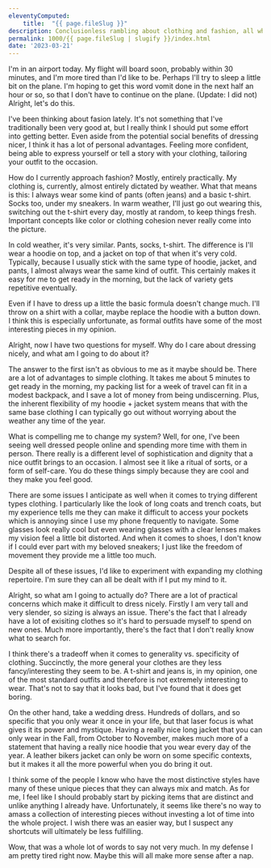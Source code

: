 ```yaml
---
eleventyComputed:
    title:  "{{ page.fileSlug }}"
description: Conclusionless rambling about clothing and fashion, all while very tired
permalink: 1000/{{ page.fileSlug | slugify }}/index.html
date: '2023-03-21'
---
```


I'm in an airport today. My flight will board soon, probably within 30 minutes, and I'm more tired than I'd like to be. Perhaps I'll try to sleep a little bit on the plane. I'm hoping to get this word vomit done in the next half an hour or so, so that I don't have to continue on the plane. (Update: I did not) Alright, let's do this.

I've been thinking about fasion lately. It's not something that I've traditionally been very good at, but I really think I should put some effort into getting better. Even aside from the potential social benefits of dressing nicer, I think it has a lot of personal advantages. Feeling more confident, being able to express yourself or tell a story with your clothing, tailoring your outfit to the occasion.

How do I currently approach fashion? Mostly, entirely practically. My clothing is, currently, almost entirely dictated by weather. What that means is this: I always wear some kind of pants (often jeans) and a basic t-shirt. Socks too, under my sneakers. In warm weather, I'll just go out wearing this, switching out the t-shirt every day, mostly at random, to keep things fresh. Important concepts like color or clothing cohesion never really come into the picture.

In cold weather, it's very similar. Pants, socks, t-shirt. The difference is I'll wear a hoodie on top, and a jacket on top of that when it's very cold. Typically, because I usually stick with the same type of hoodie, jacket, and pants, I almost always wear the same kind of outfit. This certainly makes it easy for me to get ready in the morning, but the lack of variety gets repetitive eventually.

Even if I have to dress up a little the basic formula doesn't change much. I'll throw on a shirt with a collar, maybe replace the hoodie with a button down. I think this is especially unfortunate, as formal outfits have some of the most interesting pieces in my opinion.

Alright, now I have two questions for myself. Why do I care about dressing nicely, and what am I going to do about it?

The answer to the first isn't as obvious to me as it maybe should be. There are a lot of advantages to simple clothing. It takes me about 5 minutes to get ready in the morning, my packing list for a week of travel can fit in a modest backpack, and I save a lot of money from being undiscerning. Plus, the inherent flexibility of my hoodie + jacket system means that with the same base clothing I can typically go out without worrying about the weather any time of the year.

What is compelling me to change my system? Well, for one, I've been seeing well dressed people online and spending more time with them in person. There really is a different level of sophistication and dignity that a nice outfit brings to an occasion. I almost see it like a ritual of sorts, or a form of self-care. You do these things simply because they are cool and they make you feel good.

There are some issues I anticipate as well when it comes to trying different types clothing. I particularly like the look of long coats and trench coats, but my experience tells me they can make it difficult to access your pockets which is annoying since I use my phone frequently to navigate. Some glasses look really cool but even wearing glasses with a clear lenses makes my vision feel a little bit distorted. And when it comes to shoes, I don't know if I could ever part with my beloved sneakers; I just like the freedom of movement they provide me a little too much.

Despite all of these issues, I'd like to experiment with expanding my clothing repertoire. I'm sure they can all be dealt with if I put my mind to it.

Alright, so what am I going to actually do? There are a lot of practical concerns which make it difficult to dress nicely. Firstly I am very tall and very slender, so sizing is always an issue. There's the fact that I already have a lot of exisiting clothes so it's hard to persuade myself to spend on new ones. Much more importantly, there's the fact that I don't really know what to search for.

I think there's a tradeoff when it comes to generality vs. specificity of clothing. Succinctly, the more general your clothes are they less fancy/interesting they seem to be. A t-shirt and jeans is, in my opinion, one of the most standard outfits and therefore is not extremely interesting to wear. That's not to say that it looks bad, but I've found that it does get boring.

On the other hand, take a wedding dress. Hundreds of dollars, and so specific that you only wear it once in your life, but that laser focus is what gives it its power and mystique. Having a really nice long jacket that you can only wear in the Fall, from October to November, makes much more of a statement that having a really nice hoodie that you wear every day of the year. A leather bikers jacket can only be worn on some specific contexts, but it makes it all the more powerful when you do bring it out.

I think some of the people I know who have the most distinctive styles have many of these unique pieces that they can always mix and match. As for me, I feel like I should probably start by picking items that are distinct and unlike anything I already have. Unfortunately, it seems like there's no way to amass a collection of interesting pieces without investing a lot of time into the whole project. I wish there was an easier way, but I suspect any shortcuts will ultimately be less fulfilling.

Wow, that was a whole lot of words to say not very much. In my defense I am pretty tired right now. Maybe this will all make more sense after a nap.